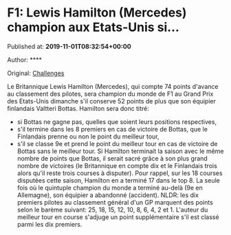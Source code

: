 
# F1: Lewis Hamilton (Mercedes) champion aux Etats-Unis si...

Published at: **2019-11-01T08:32:54+00:00**

Author: ****

Original: [Challenges](https://www.challenges.fr/sport/f1-lewis-hamilton-mercedes-champion-aux-etats-unis-si_682693)

Le Britannique Lewis Hamilton (Mercedes), qui compte 74 points d'avance au classement des pilotes, sera champion du monde de F1 au Grand Prix des Etats-Unis dimanche s'il conserve 52 points de plus que son équipier finlandais Valtteri Bottas.
Hamilton sera donc titré:
- si Bottas ne gagne pas, quelles que soient leurs positions respectives,
- s'il termine dans les 8 premiers en cas de victoire de Bottas, que le Finlandais prenne ou non le point du meilleur tour,
- s'il se classe 9e et prend le point du meilleur tour en cas de victoire de Bottas sans le meilleur tour.
Si Hamilton terminait la saison avec le même nombre de points que Bottas, il serait sacré grâce à son plus grand nombre de victoires (le Britannique en compte dix et le Finlandais trois alors qu'il reste trois courses à disputer).
Pour rappel, sur les 18 courses disputées cette saison, Hamilton en a terminé 17 dans le top 8. La seule fois où le quintuple champion du monde a terminé au-delà (9e en Allemagne), son équipier a abandonné (accident).
NLDR: les dix premiers pilotes au classement général d'un GP marquent des points selon le barème suivant: 25, 18, 15, 12, 10, 8, 6, 4, 2 et 1. L'auteur du meilleur tour en course s'adjuge un point supplémentaire s'il est classé parmi les dix premiers.
